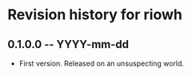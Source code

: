 # Revision history for riowh

## 0.1.0.0 -- YYYY-mm-dd

* First version. Released on an unsuspecting world.
